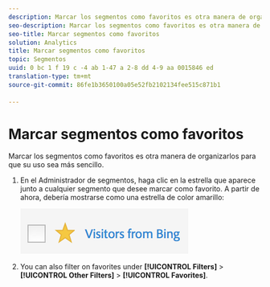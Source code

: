 ```yaml
---
description: Marcar los segmentos como favoritos es otra manera de organizarlos para que su uso sea más sencillo.
seo-description: Marcar los segmentos como favoritos es otra manera de organizarlos para que su uso sea más sencillo.
seo-title: Marcar segmentos como favoritos
solution: Analytics
title: Marcar segmentos como favoritos
topic: Segmentos
uuid: 0 bc 1 f 19 c -4 ab 1-47 a 2-8 dd 4-9 aa 0015846 ed
translation-type: tm+mt
source-git-commit: 86fe1b3650100a05e52fb2102134fee515c871b1

---
```



# Marcar segmentos como favoritos

Marcar los segmentos como favoritos es otra manera de organizarlos para que su uso sea más sencillo.

1. En el Administrador de segmentos, haga clic en la estrella que aparece junto a cualquier segmento que desee marcar como favorito. A partir de ahora, debería mostrarse como una estrella de color amarillo:

   ![](assets/favorites.png)

1. You can also filter on favorites under **[!UICONTROL Filters]** &gt; **[!UICONTROL Other Filters]** &gt; **[!UICONTROL Favorites]**.
